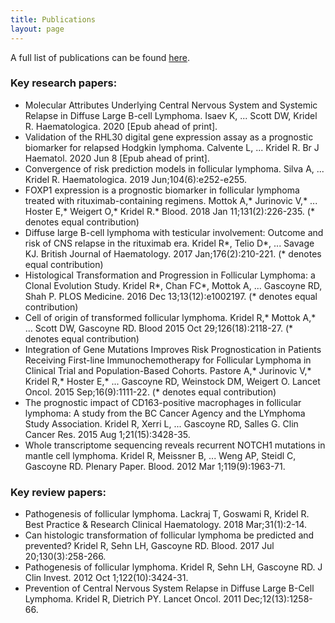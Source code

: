 ```yaml
---
title: Publications
layout: page
---
```


A full list of publications can be found [here](https://scholar.google.lu/citations?user=JFRauOgAAAAJ&hl=en).

### Key research papers:

- Molecular Attributes Underlying Central Nervous System and Systemic Relapse in Diffuse Large B-cell Lymphoma. Isaev K, ... Scott DW, Kridel R. Haematologica. 2020 [Epub ahead of print].
- Validation of the RHL30 digital gene expression assay as a prognostic biomarker for relapsed Hodgkin lymphoma. Calvente L, ... Kridel R. Br J Haematol. 2020 Jun 8 [Epub ahead of print].
- Convergence of risk prediction models in follicular lymphoma. Silva A, ... Kridel R. Haematologica. 2019 Jun;104(6):e252-e255.
- FOXP1 expression is a prognostic biomarker in follicular lymphoma treated with rituximab-containing regimens. Mottok A,\* Jurinovic V,\* ... Hoster E,\* Weigert O,\* Kridel R.\* Blood. 2018 Jan 11;131(2):226-235.  (\* denotes equal contribution)
- Diffuse large B-cell lymphoma with testicular involvement: Outcome and risk of CNS relapse in the rituximab era. Kridel R\*, Telio D\*, ... Savage KJ. British Journal of Haematology. 2017 Jan;176(2):210-221. (\* denotes equal contribution)
- Histological Transformation and Progression in Follicular Lymphoma: a Clonal Evolution Study. Kridel R\*, Chan FC\*, Mottok A, ... Gascoyne RD, Shah P. PLOS Medicine. 2016 Dec 13;13(12):e1002197. (\* denotes equal contribution)
- Cell of origin of transformed follicular lymphoma. Kridel R,\* Mottok A,\* ... Scott DW, Gascoyne RD. Blood 2015 Oct 29;126(18):2118-27. (\* denotes equal contribution)
- Integration of Gene Mutations Improves Risk Prognostication in Patients Receiving First-line Immunochemotherapy for Follicular Lymphoma in Clinical Trial and Population-Based Cohorts. Pastore A,\* Jurinovic V,\* Kridel R,\* Hoster E,\* ... Gascoyne RD, Weinstock DM, Weigert O. Lancet Oncol. 2015 Sep;16(9):1111-22. (\* denotes equal contribution)
- The prognostic impact of CD163-positive macrophages in follicular lymphoma: A study from the BC Cancer Agency and the LYmphoma Study Association. Kridel R, Xerri L, ... Gascoyne RD, Salles G. Clin Cancer Res. 2015 Aug 1;21(15):3428-35.
- Whole transcriptome sequencing reveals recurrent NOTCH1 mutations in mantle cell lymphoma. Kridel R, Meissner B, ... Weng AP, Steidl C, Gascoyne RD. Plenary Paper. Blood. 2012 Mar 1;119(9):1963-71.

### Key review papers:

- Pathogenesis of follicular lymphoma. Lackraj T, Goswami R, Kridel R. Best Practice & Research Clinical Haematology. 2018 Mar;31(1):2-14.
- Can histologic transformation of follicular lymphoma be predicted and prevented? Kridel R, Sehn LH, Gascoyne RD. Blood. 2017 Jul 20;130(3):258-266.
- Pathogenesis of follicular lymphoma. Kridel R, Sehn LH, Gascoyne RD. J Clin Invest. 2012 Oct 1;122(10):3424-31.
- Prevention of Central Nervous System Relapse in Diffuse Large B-Cell Lymphoma. Kridel R, Dietrich PY. Lancet Oncol. 2011 Dec;12(13):1258-66.
